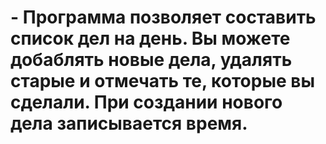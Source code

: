 # - Программа позволяет составить список дел на день. Вы можете добаблять новые дела, удалять старые и отмечать те, которые вы сделали. При создании нового дела записывается время.
